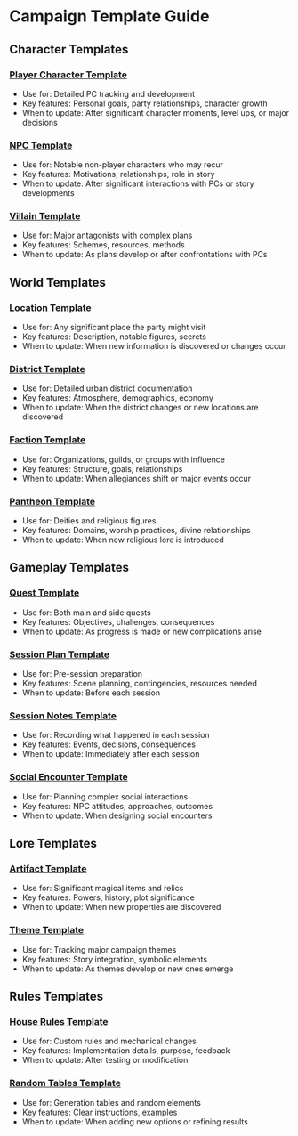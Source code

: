 # Campaign Template Guide

## Character Templates

### [Player Character Template](characters/player-characters/_template.md)

- Use for: Detailed PC tracking and development
- Key features: Personal goals, party relationships, character growth
- When to update: After significant character moments, level ups, or major decisions

### [NPC Template](characters/npcs/_template.md)

- Use for: Notable non-player characters who may recur
- Key features: Motivations, relationships, role in story
- When to update: After significant interactions with PCs or story developments

### [Villain Template](characters/villains/_template.md)

- Use for: Major antagonists with complex plans
- Key features: Schemes, resources, methods
- When to update: As plans develop or after confrontations with PCs

## World Templates

### [Location Template](world/locations/_template.md)

- Use for: Any significant place the party might visit
- Key features: Description, notable figures, secrets
- When to update: When new information is discovered or changes occur

### [District Template](world/locations/districts/_template.md)

- Use for: Detailed urban district documentation
- Key features: Atmosphere, demographics, economy
- When to update: When the district changes or new locations are discovered

### [Faction Template](world/factions/_template.md)

- Use for: Organizations, guilds, or groups with influence
- Key features: Structure, goals, relationships
- When to update: When allegiances shift or major events occur

### [Pantheon Template](world/pantheon/_template.md)

- Use for: Deities and religious figures
- Key features: Domains, worship practices, divine relationships
- When to update: When new religious lore is introduced

## Gameplay Templates

### [Quest Template](gameplay/quests/_template.md)

- Use for: Both main and side quests
- Key features: Objectives, challenges, consequences
- When to update: As progress is made or new complications arise

### [Session Plan Template](gameplay/sessions/plans/_template.md)

- Use for: Pre-session preparation
- Key features: Scene planning, contingencies, resources needed
- When to update: Before each session

### [Session Notes Template](gameplay/sessions/notes/_template.md)

- Use for: Recording what happened in each session
- Key features: Events, decisions, consequences
- When to update: Immediately after each session

### [Social Encounter Template](gameplay/encounters/social/_template.md)

- Use for: Planning complex social interactions
- Key features: NPC attitudes, approaches, outcomes
- When to update: When designing social encounters

## Lore Templates

### [Artifact Template](lore/artifacts/_template.md)

- Use for: Significant magical items and relics
- Key features: Powers, history, plot significance
- When to update: When new properties are discovered

### [Theme Template](lore/themes/_template.md)

- Use for: Tracking major campaign themes
- Key features: Story integration, symbolic elements
- When to update: As themes develop or new ones emerge

## Rules Templates

### [House Rules Template](rules/house-rules/_template.md)

- Use for: Custom rules and mechanical changes
- Key features: Implementation details, purpose, feedback
- When to update: After testing or modification

### [Random Tables Template](rules/random-tables/_template.md)

- Use for: Generation tables and random elements
- Key features: Clear instructions, examples
- When to update: When adding new options or refining results
